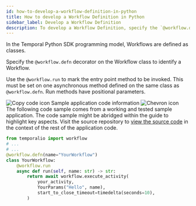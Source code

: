 ```yaml
---
id: how-to-develop-a-workflow-definition-in-python
title: How to develop a Workflow Definition in Python
sidebar_label: Develop a Workflow Definition
description: To develop a Workflow Definition, specify the `@workflow.defn` decorator on the Workflow class and use `@workflow.run` to mark the entry point.
---
```


<!-- DO NOT EDIT THIS FILE DIRECTLY.
THIS FILE IS GENERATED from https://github.com/temporalio/documentation-samples-python/blob/replay-tests/your_app/your_workflows_dacx.py. -->

In the Temporal Python SDK programming model, Workflows are defined as classes.

Specify the `@workflow.defn` decorator on the Workflow class to identify a Workflow.

Use the `@workflow.run` to mark the entry point method to be invoked. This must be set on one asynchronous method defined on the same class as `@workflow.defn`. Run methods have positional parameters.

<div class="copycode-notice-container"><div class="copycode-notice"><img data-style="copycode-icon" src="/icons/copycode.png" alt="Copy code icon" /> Sample application code information <img id="i-463c740f-4fd5-4951-bbab-44c24b16b9ff" data-event="clickable-copycode-info" data-style="chevron-icon" src="/icons/chevron.png" alt="Chevron icon" /></div><div id="copycode-info-463c740f-4fd5-4951-bbab-44c24b16b9ff" class="copycode-info">The following code sample comes from a working and tested sample application. The code sample might be abridged within the guide to highlight key aspects. Visit the source repository to <a href="https://github.com/temporalio/documentation-samples-python/blob/replay-tests/your_app/your_workflows_dacx.py">view the source code</a> in the context of the rest of the application code.</div></div>

```python
from temporalio import workflow
# ...
# ...
@workflow.defn(name="YourWorkflow")
class YourWorkflow:
    @workflow.run
    async def run(self, name: str) -> str:
        return await workflow.execute_activity(
            your_activity,
            YourParams("Hello", name),
            start_to_close_timeout=timedelta(seconds=10),
        )
```

